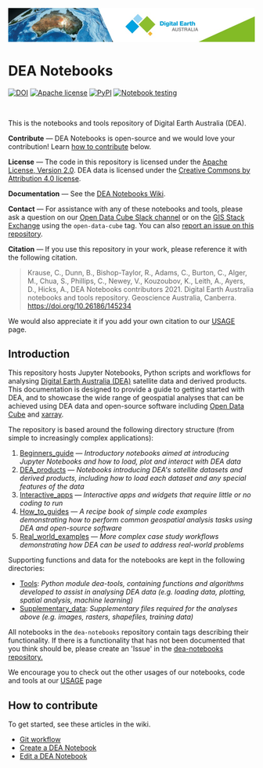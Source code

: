 <img src="Supplementary_data/dea_logo_wide.jpg" width="900" alt="Digital Earth Australia logo" />

# DEA Notebooks

[![DOI](https://img.shields.io/badge/DOI-10.26186/145234-0e7fbf.svg)](https://doi.org/10.26186/145234) [![Apache license](https://img.shields.io/badge/License-Apache%202.0-blue.svg)](https://opensource.org/licenses/Apache-2.0) [![PyPI](https://img.shields.io/pypi/v/dea-tools)](https://pypi.org/project/dea-tools/) [![Notebook testing](https://github.com/GeoscienceAustralia/dea-notebooks/actions/workflows/test_notebooks.yml/badge.svg?branch=develop)](https://github.com/GeoscienceAustralia/dea-notebooks/actions/workflows/test_notebooks.yml)

<br />

This is the notebooks and tools repository of Digital Earth Australia
(DEA).

**Contribute** &mdash; DEA Notebooks is open-source and we would love your contribution!
Learn [how to contribute](#contribute) below.

**License** &mdash; The code in this repository is licensed under the [Apache
License, Version 2.0](https://www.apache.org/licenses/LICENSE-2.0). DEA
data is licensed under the [Creative Commons by Attribution 4.0
license](https://creativecommons.org/licenses/by/4.0/).

**Documentation** &mdash; See the [DEA Notebooks
Wiki](https://github.com/GeoscienceAustralia/dea-notebooks/wiki).

**Contact** &mdash; For assistance with any of these notebooks and tools,
please ask a question on our [Open Data Cube Slack
channel](http://slack.opendatacube.org/) or on the [GIS Stack
Exchange](https://gis.stackexchange.com/questions/tagged/open-data-cube)
using the `open-data-cube` tag. You can also [report an issue on this
repository](https://github.com/GeoscienceAustralia/dea-notebooks/issues).

**Citation** &mdash; If you use this repository in your work, please reference
it with the following citation.

> Krause, C., Dunn, B., Bishop-Taylor, R., Adams, C., Burton, C., Alger,
> M., Chua, S., Phillips, C., Newey, V., Kouzoubov, K., Leith, A.,
> Ayers, D., Hicks, A., DEA Notebooks contributors 2021. Digital Earth
> Australia notebooks and tools repository. Geoscience Australia,
> Canberra. <https://doi.org/10.26186/145234>

We would also appreciate it if you add your own citation to our
[USAGE](https://github.com/GeoscienceAustralia/dea-notebooks/blob/stable/USAGE.rst)
page.

## Introduction

This repository hosts Jupyter Notebooks, Python scripts and workflows
for analysing [Digital Earth Australia (DEA)](https://www.ga.gov.au/dea)
satellite data and derived products. This documentation is designed to
provide a guide to getting started with DEA, and to showcase the wide
range of geospatial analyses that can be achieved using DEA data and
open-source software including [Open Data
Cube](https://www.opendatacube.org/) and
[xarray](http://xarray.pydata.org/en/stable/).

The repository is based around the following directory structure (from
simple to increasingly complex applications):

1. [Beginners_guide](https://github.com/GeoscienceAustralia/dea-notebooks/tree/stable/Beginners_guide) &mdash;
   *Introductory notebooks aimed at introducing Jupyter Notebooks and
   how to load, plot and interact with DEA data*
1. [DEA_products](https://github.com/GeoscienceAustralia/dea-notebooks/tree/stable/DEA_products) &mdash;
   *Notebooks introducing DEA\'s satellite datasets and derived
   products, including how to load each dataset and any special
   features of the data*
1. [Interactive_apps](https://github.com/GeoscienceAustralia/dea-notebooks/tree/stable/Interactive_apps) &mdash;
   *Interactive apps and widgets that require little or no coding to
   run*
1. [How_to_guides](https://github.com/GeoscienceAustralia/dea-notebooks/tree/stable/How_to_guides) &mdash;
   *A recipe book of simple code examples demonstrating how to perform
   common geospatial analysis tasks using DEA and open-source software*
1. [Real_world_examples](https://github.com/GeoscienceAustralia/dea-notebooks/tree/stable/Real_world_examples) &mdash;
   *More complex case study workflows demonstrating how DEA can be used
   to address real-world problems*

Supporting functions and data for the notebooks are kept in the
following directories:

-   [Tools](https://github.com/GeoscienceAustralia/dea-notebooks/tree/stable/Tools):
    *Python module dea-tools, containing functions and algorithms
    developed to assist in analysing DEA data (e.g. loading data,
    plotting, spatial analysis, machine learning)*
-   [Supplementary_data](https://github.com/GeoscienceAustralia/dea-notebooks/tree/stable/Supplementary_data):
    *Supplementary files required for the analyses above (e.g. images,
    rasters, shapefiles, training data)*

All notebooks in the `dea-notebooks` repository contain tags describing
their functionality. If there is a functionality that has not been
documented that you think should be, please create an \'Issue\' in the
[dea-notebooks
repository.](https://github.com/GeoscienceAustralia/dea-notebooks/issues)

We encourage you to check out the other usages of our notebooks, code
and tools at our
[USAGE](https://github.com/GeoscienceAustralia/dea-notebooks/blob/stable/USAGE.rst)
page

<span id="contribute"></span>

## How to contribute

To get started, see these articles in the wiki.

* [Git workflow](https://github.com/GeoscienceAustralia/dea-notebooks/wiki/Git-workflow)
* [Create a DEA Notebook](https://github.com/GeoscienceAustralia/dea-notebooks/wiki/Create-a-DEA-Notebook)
* [Edit a DEA Notebook](https://github.com/GeoscienceAustralia/dea-notebooks/wiki/Edit-a-DEA-Notebook)


